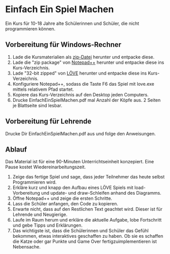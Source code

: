 Einfach Ein Spiel Machen
========================

Ein Kurs für 10-18 Jahre alte Schülerinnen und Schüler, die nicht programmieren können.

Vorbereitung für Windows-Rechner
--------------------------------

1. Lade die Kursmaterialien als [zip-Datei](https://github.com/qubodup/spiel-machen/archive/master.zip) herunter und entpacke diese.
2. Lade die "zip package" von [Notepad++](http://notepad-plus-plus.org/download/) herunter und entpacke diese ins Kurs-Verzeichnis.
3. Lade "32-bit zipped" von [LÖVE](http://love2d.org/#download) herunter und entpacke diese ins Kurs-Verzeichnis.
4. Konfiguriere Notepad++, sodass die Taste F6 das Spiel mit love.exe mittels relativem Pfad startet.
5. Kopiere das Kurs-Verzeichnis auf den Desktop jeden Computers.
6. Drucke EinfachEinSpielMachen.pdf mal Anzahl der Köpfe aus. 2 Seiten je Blattseite sind lesbar.

Vorbereitung für Lehrende
-------------------------

Drucke Dir EinfachEinSpielMachen.pdf aus und folge den Anweisungen.

Ablauf
------

Das Material ist für eine 90-Minuten Unterrichtseinheit konzepiert. Eine Pause kostet Wiedereinarbeitungszeit.

1. Zeige das fertige Spiel und sage, dass jeder Teilnehmer das heute selbst Programmieren wird.
2. Erkläre kurz und knapp den Aufbau eines LÖVE Spiels mit load-Vorbereitung und update- und draw-Schleifen anhand des Diagramms.
3. Öffne Notepad++ und zeige die ersten Schritte.
4. Lass die Schüler anfangen, den Code zu kopieren.
5. Erwarte nicht, dass auf den Restlichen Text geachtet wird. Dieser ist für Lehrende und Neugierige.
6. Laufe im Raum herum und erkläre die aktuelle Aufgabe, lobe Fortschritt und gebe Tipps und Erklärungen.
7. Das wichtigste ist, dass die Schülerinnen und Schüler das Gefühl bekommen, etwas interaktives geschaffen zu haben. Ob sie es schaffen die Katze oder gar Punkte und Game Over fertigzuimplementieren ist Nebensache.
